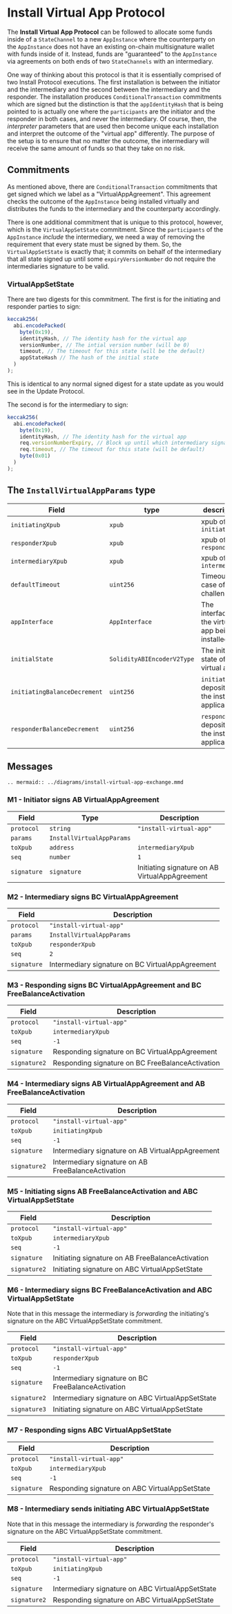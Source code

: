 # Install Virtual App Protocol

The **Install Virtual App Protocol** can be followed to allocate some funds inside of a `StateChannel` to a new `AppInstance` where the counterparty on the `AppInstance` does not have an existing on-chain multisignature wallet with funds inside of it. Instead, funds are "guaranteed" to the `AppInstance` via agreements on both ends of two `StateChannels` with an intermediary.

One way of thinking about this protocol is that it is essentially comprised of two Install Protocol executions. The first installation is between the initiator and the intermediary and the second between the intermediary and the responder. The installation produces `ConditionalTransaction` commitments which are signed but the distinction is that the `appIdentityHash` that is being pointed to is actually one where the `participants` are the initiator and the responder in both cases, and never the intermediary. Of course, then, the _interpreter_ parameters that are used then become unique each installation and interpret the outcome of the "virtual app" differently. The purpose of the setup is to ensure that no matter the outcome, the intermediary will receive the same amount of funds so that they take on no risk.

## Commitments

As mentioned above, there are `ConditionalTransaction` commitments that get signed which we label as a "VirtualAppAgreement". This agreement checks the outcome of the `AppInstance` being installed virtually and distributes the funds to the intermediary and the counterparty accordingly.

There is one additional commitment that is unique to this protocol, however, which is the `VirtualAppSetState` commitment. Since the `participants` of the `AppInstance` _include_ the intermediary, we need a way of removing the requirement that every state must be signed by them. So, the `VirtualAppSetState` is exactly that; it commits on behalf of the intermediary that all state signed up until some `expiryVersionNumber` do not require the intermediaries signature to be valid.

### VirtualAppSetState

There are two digests for this commitment. The first is for the initiating and responder parties to sign:

```typescript
keccak256(
  abi.encodePacked(
    byte(0x19),
    identityHash, // The identity hash for the virtual app
    versionNumber, // The intial version number (will be 0)
    timeout, // The timeout for this state (will be the default)
    appStateHash // The hash of the initial state
  )
);
```

This is identical to any normal signed digest for a state update as you would see in the Update Protocol.

The second is for the intermediary to sign:

```typescript
keccak256(
  abi.encodePacked(
    byte(0x19),
    identityHash, // The identity hash for the virtual app
    req.versionNumberExpiry, // Block up until which intermediary signature is not required
    req.timeout, // The timeout for this state (will be default)
    byte(0x01)
  )
);
```

## The `InstallVirtualAppParams` type

| Field                        | type                       | description                                           |
| ---------------------------- | -------------------------- | ----------------------------------------------------- |
| `initiatingXpub`             | `xpub`                     | xpub of `initiating`                                  |
| `responderXpub`             | `xpub`                     | xpub of `responder`                                  |
| `intermediaryXpub`           | `xpub`                     | xpub of `intermediary`                                |
| `defaultTimeout`             | `uint256`                  | Timeout in case of challenge                          |
| `appInterface`               | `AppInterface`             | The interface of the virtual app being installed      |
| `initialState`               | `SolidityABIEncoderV2Type` | The initial state of the virtual app                  |
| `initiatingBalanceDecrement` | `uint256`                  | `initiating`'s deposit into the installed application |
| `responderBalanceDecrement` | `uint256`                  | `responder`'s deposit into the installed application |

## Messages

```eval_rst
.. mermaid:: ../diagrams/install-virtual-app-exchange.mmd
```

### M1 - Initiator signs AB VirtualAppAgreement

| Field        | Type                      | Description             |
| ------------ | ------------------------- | ----------------------- |
| `protocol`   | `string`                  | `"install-virtual-app"` |
| `params`     | `InstallVirtualAppParams` |                         |
| `toXpub`     | `address`                 | `intermediaryXpub`   |
| `seq`        | `number`                  | `1`                     |
| `signature`  | `signature`               | Initiating signature on   AB VirtualAppAgreement      |

### M2 - Intermediary signs BC VirtualAppAgreement

| Field        | Description                   |
| ------------ | ----------------------------- |
| `protocol`   | `"install-virtual-app"`       |
| `params`     | `InstallVirtualAppParams`     |
| `toXpub`     | `responderXpub`           |
| `seq`        | `2`                           |
| `signature`  | Intermediary signature on BC VirtualAppAgreement|


### M3 - Responding signs BC VirtualAppAgreement and BC FreeBalanceActivation

| Field        | Description             |
| ------------ | ----------------------- |
| `protocol`   | `"install-virtual-app"` |
| `toXpub`     | `intermediaryXpub`   |
| `seq`        | `-1`                    |
| `signature`  | Responding signature on BC VirtualAppAgreement|
| `signature2`  | Responding signature on BC FreeBalanceActivation|

### M4 - Intermediary signs AB VirtualAppAgreement and AB FreeBalanceActivation

| Field       | Description             |
| ----------- | ----------------------- |
| `protocol`  | `"install-virtual-app"` |
| `toXpub`    | `initiatingXpub`     |
| `seq`       | `-1`                    |
| `signature`  | Intermediary signature on AB VirtualAppAgreement|
| `signature2`  | Intermediary signature on AB FreeBalanceActivation|

### M5 - Initiating signs AB FreeBalanceActivation and ABC VirtualAppSetState

| Field        | Description             |
| ------------ | ----------------------- |
| `protocol`   | `"install-virtual-app"` |
| `toXpub`     | `intermediaryXpub`        |
| `seq`        | `-1`                    |
| `signature`  | Initiating signature on AB FreeBalanceActivation|
| `signature2`  | Initiating signature on ABC VirtualAppSetState|


### M6 - Intermediary signs BC FreeBalanceActivation and ABC VirtualAppSetState

Note that in this message the intermediary is *forwarding* the initiating's signature on the ABC VirtualAppSetState commitment.

| Field        | Description             |
| ------------ | ----------------------- |
| `protocol`   | `"install-virtual-app"` |
| `toXpub`     | `responderXpub`        |
| `seq`        | `-1`                    |
| `signature`  | Intermediary signature on BC FreeBalanceActivation|
| `signature2`  | Intermediary signature on ABC VirtualAppSetState |
| `signature3`  | Initiating signature on ABC VirtualAppSetState |


### M7 - Responding signs ABC VirtualAppSetState

| Field        | Description             |
| ------------ | ----------------------- |
| `protocol`   | `"install-virtual-app"` |
| `toXpub`     | `intermediaryXpub`        |
| `seq`        | `-1`                    |
| `signature`  | Responding signature on ABC VirtualAppSetState|


### M8 - Intermediary sends initiating ABC VirtualAppSetState

Note that in this message the intermediary is *forwarding* the responder's signature on the ABC VirtualAppSetState commitment.

| Field        | Description             |
| ------------ | ----------------------- |
| `protocol`   | `"install-virtual-app"` |
| `toXpub`     | `initiatingXpub`        |
| `seq`        | `-1`                    |
| `signature`  | Intermediary signature on ABC VirtualAppSetState|
| `signature2`  | Responding signature on ABC VirtualAppSetState|
